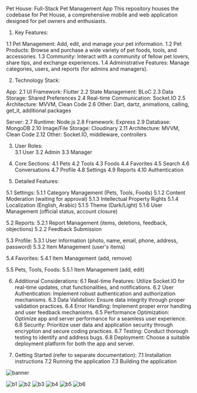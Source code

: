 Pet House: Full-Stack Pet Management App
This repository houses the codebase for Pet House, a comprehensive mobile and web application designed for pet owners and enthusiasts.

1. Key Features:

1.1 Pet Management: Add, edit, and manage your pet information.
1.2 Pet Products: Browse and purchase a wide variety of pet foods, tools, and accessories.
1.3 Community: Interact with a community of fellow pet lovers, share tips, and exchange experiences.
1.4 Administrative Features: Manage categories, users, and reports (for admins and managers).

2. Technology Stack:
   
App:
2.1 UI Framework: Flutter
2.2 State Management: BLoC
2.3 Data Storage: Shared Preferences
2.4 Real-time Communication: Socket.IO
2.5 Architecture: MVVM, Clean Code
2.6 Other: Dart, dartz, animations, calling, get_it, additional packages

Server:
2.7 Runtime: Node.js
2.8 Framework: Express
2.9 Database: MongoDB
2.10 Image/File Storage: Cloudinary
2.11 Architecture: MVVM, Clean Code
2.12 Other: Socket.IO, middleware, controllers

3. User Roles:   
3.1 User
3.2 Admin
3.3 Manager

4. Core Sections:
4.1 Pets
4.2 Tools
4.3 Foods
4.4 Favorites
4.5 Search
4.6 Conversations
4.7 Profile
4.8 Settings
4.9 Reports
4.10 Authentication

5. Detailed Features:

5.1 Settings:
5.1.1 Category Management (Pets, Tools, Foods)
5.1.2 Content Moderation (waiting for approval)
5.1.3 Intellectual Property Rights
5.1.4 Localization (English, Arabic)
5.1.5 Theme (Dark/Light)
5.1.6 User Management (official status, account closure)

5.2 Reports:
5.2.1 Report Management (items, deletions, feedback, objections)
5.2.2 Feedback Submission

5.3 Profile:
5.3.1 User Information (photo, name, email, phone, address, password)
5.3.2 Item Management (user's items)

5.4 Favorites:
5.4.1 Item Management (add, remove)

5.5 Pets, Tools, Foods:
5.5.1 Item Management (add, edit)

6. Additional Considerations:
6.1 Real-time Features: Utilize Socket.IO for real-time updates, chat functionalities, and notifications.
6.2 User Authentication: Implement robust authentication and authorization mechanisms.
6.3 Data Validation: Ensure data integrity through proper validation practices.
6.4 Error Handling: Implement proper error handling and user feedback mechanisms.
6.5 Performance Optimization: Optimize app and server performance for a seamless user experience.
6.6 Security: Prioritize user data and application security through encryption and secure coding practices.
6.7 Testing: Conduct thorough testing to identify and address bugs.
6.8 Deployment: Choose a suitable deployment platform for both the app and server.
   
7. Getting Started (refer to separate documentation):
7.1 Installation instructions
7.2 Running the application
7.3 Building the application

![banner](https://github.com/Wesam-Alessa/pet-house/assets/85794958/c3d87750-fcc1-4603-bce5-271a7981c77d)

![b1](https://github.com/Wesam-Alessa/pet-house/assets/85794958/c6d3d2ce-7754-4579-8ea7-9303b737fcd1)
![b2](https://github.com/Wesam-Alessa/pet-house/assets/85794958/0adcaaff-7075-4c8d-b7f8-d2dc927a6d47)
![b3](https://github.com/Wesam-Alessa/pet-house/assets/85794958/e7cbeee9-7b2f-476c-9b03-981aa65029d3)
![b4](https://github.com/Wesam-Alessa/pet-house/assets/85794958/128d4573-3139-41c4-9eb2-c5fd12f3d326)
![b5](https://github.com/Wesam-Alessa/pet-house/assets/85794958/d5989efb-2779-48c0-9998-bbc31565a111)
![b6](https://github.com/Wesam-Alessa/pet-house/assets/85794958/ef87598b-15b9-4603-bf77-7dba8c6b5c9f)


